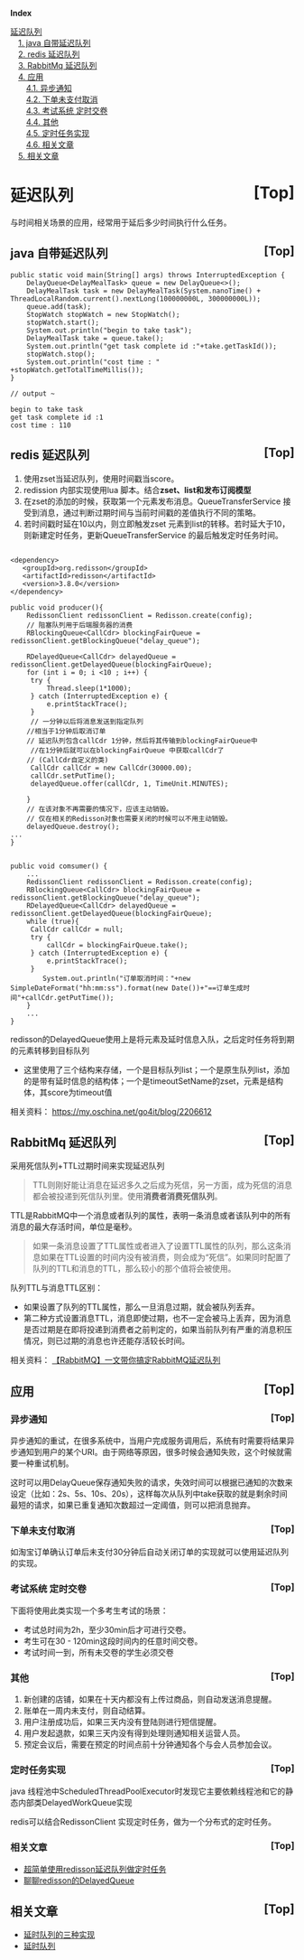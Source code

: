 <a name="index">**Index**</a>

<a href="#0">延迟队列</a>  
&emsp;<a href="#1">1. java 自带延迟队列</a>  
&emsp;<a href="#2">2. redis 延迟队列</a>  
&emsp;<a href="#3">3. RabbitMq 延迟队列</a>  
&emsp;<a href="#4">4. 应用</a>  
&emsp;&emsp;<a href="#5">4.1. 异步通知</a>  
&emsp;&emsp;<a href="#6">4.2. 下单未支付取消</a>  
&emsp;&emsp;<a href="#7">4.3. 考试系统 定时交卷</a>  
&emsp;&emsp;<a href="#8">4.4. 其他</a>  
&emsp;&emsp;<a href="#9">4.5. 定时任务实现</a>  
&emsp;&emsp;<a href="#10">4.6. 相关文章</a>  
&emsp;<a href="#11">5. 相关文章 </a>  
# <a name="0">延迟队列</a><a style="float:right;text-decoration:none;" href="#index">[Top]</a>

与时间相关场景的应用，经常用于延后多少时间执行什么任务。

## <a name="1">java 自带延迟队列</a><a style="float:right;text-decoration:none;" href="#index">[Top]</a>

```
public static void main(String[] args) throws InterruptedException {
    DelayQueue<DelayMealTask> queue = new DelayQueue<>();
    DelayMealTask task = new DelayMealTask(System.nanoTime() + ThreadLocalRandom.current().nextLong(100000000L, 300000000L));
    queue.add(task);
    StopWatch stopWatch = new StopWatch();
    stopWatch.start();
    System.out.println("begin to take task");
    DelayMealTask take = queue.take();
    System.out.println("get task complete id :"+take.getTaskId());
    stopWatch.stop();
    System.out.println("cost time : " +stopWatch.getTotalTimeMillis());
}

// output ~

begin to take task
get task complete id :1
cost time : 110
```


## <a name="2">redis 延迟队列</a><a style="float:right;text-decoration:none;" href="#index">[Top]</a>

1. 使用zset当延迟队列，使用时间戳当score。
2. redission 内部实现使用lua 脚本。结合**zset、list和发布订阅模型**
3. 在zset的添加的时候，获取第一个元素发布消息。QueueTransferService 接受到消息，通过判断过期时间与当前时间戳的差值执行不同的策略。
4. 若时间戳时延在10以内，则立即触发zset 元素到list的转移。若时延大于10，则新建定时任务，更新QueueTransferService 的最后触发定时任务时间。
```

<dependency>
   <groupId>org.redisson</groupId>
   <artifactId>redisson</artifactId>
   <version>3.8.0</version>
</dependency> 

public void producer(){
    RedissonClient redissonClient = Redisson.create(config);
    // 阻塞队列用于后端服务器的消费
    RBlockingQueue<CallCdr> blockingFairQueue = redissonClient.getBlockingQueue("delay_queue");
    
    RDelayedQueue<CallCdr> delayedQueue = redissonClient.getDelayedQueue(blockingFairQueue);
    for (int i = 0; i <10 ; i++) {
     try {
         Thread.sleep(1*1000);
     } catch (InterruptedException e) {
         e.printStackTrace();
     }
     // 一分钟以后将消息发送到指定队列
    //相当于1分钟后取消订单
    // 延迟队列包含callCdr 1分钟，然后将其传输到blockingFairQueue中
     //在1分钟后就可以在blockingFairQueue 中获取callCdr了 
    // (CallCdr自定义的类)
     CallCdr callCdr = new CallCdr(30000.00);
     callCdr.setPutTime();
     delayedQueue.offer(callCdr, 1, TimeUnit.MINUTES);
    
    }
    // 在该对象不再需要的情况下，应该主动销毁。
    // 仅在相关的Redisson对象也需要关闭的时候可以不用主动销毁。
    delayedQueue.destroy();
...
}


public void comsumer() {
    ...
    RedissonClient redissonClient = Redisson.create(config);
    RBlockingQueue<CallCdr> blockingFairQueue = redissonClient.getBlockingQueue("delay_queue");
    RDelayedQueue<CallCdr> delayedQueue = redissonClient.getDelayedQueue(blockingFairQueue);
    while (true){
     CallCdr callCdr = null;
     try {
         callCdr = blockingFairQueue.take();
     } catch (InterruptedException e) {
         e.printStackTrace();
     }
        System.out.println("订单取消时间："+new SimpleDateFormat("hh:mm:ss").format(new Date())+"==订单生成时间"+callCdr.getPutTime());
    }
    ...
}
```



redisson的DelayedQueue使用上是将元素及延时信息入队，之后定时任务将到期的元素转移到目标队列
- 这里使用了三个结构来存储，一个是目标队列list；一个是原生队列list，添加的是带有延时信息的结构体；一个是timeoutSetName的zset，元素是结构体，其score为timeout值

相关资料： https://my.oschina.net/go4it/blog/2206612

## <a name="3">RabbitMq 延迟队列</a><a style="float:right;text-decoration:none;" href="#index">[Top]</a>

采用死信队列+TTL过期时间来实现延迟队列
> TTL则刚好能让消息在延迟多久之后成为死信，另一方面，成为死信的消息都会被投递到死信队列里。使用**消费者消费死信队列**。

TTL是RabbitMQ中一个消息或者队列的属性，表明一条消息或者该队列中的所有消息的最大存活时间，单位是毫秒。
> 如果一条消息设置了TTL属性或者进入了设置TTL属性的队列，那么这条消息如果在TTL设置的时间内没有被消费，则会成为“死信”。如果同时配置了队列的TTL和消息的TTL，那么较小的那个值将会被使用。

队列TTL与消息TTL区别：
- 如果设置了队列的TTL属性，那么一旦消息过期，就会被队列丢弃。
- 第二种方式设置消息TTL，消息即使过期，也不一定会被马上丢弃，因为消息是否过期是在即将投递到消费者之前判定的，如果当前队列有严重的消息积压情况，则已过期的消息也许还能存活较长时间。

相关资料： [【RabbitMQ】一文带你搞定RabbitMQ延迟队列](https://www.cnblogs.com/mfrank/p/11260355.html)

## <a name="4">应用</a><a style="float:right;text-decoration:none;" href="#index">[Top]</a>
### <a name="5">异步通知</a><a style="float:right;text-decoration:none;" href="#index">[Top]</a>
异步通知的重试，在很多系统中，当用户完成服务调用后，系统有时需要将结果异步通知到用户的某个URI。由于网络等原因，很多时候会通知失败，这个时候就需要一种重试机制。

这时可以用DelayQueue保存通知失败的请求，失效时间可以根据已通知的次数来设定（比如：2s、5s、10s、20s），这样每次从队列中take获取的就是剩余时间最短的请求，如果已重复通知次数超过一定阈值，则可以把消息抛弃。

### <a name="6">下单未支付取消</a><a style="float:right;text-decoration:none;" href="#index">[Top]</a>
如淘宝订单确认订单后未支付30分钟后自动关闭订单的实现就可以使用延迟队列的实现。


### <a name="7">考试系统 定时交卷</a><a style="float:right;text-decoration:none;" href="#index">[Top]</a>
下面将使用此类实现一个多考生考试的场景：

- 考试总时间为2h，至少30min后才可进行交卷。
- 考生可在30 - 120min这段时间内的任意时间交卷。
- 考试时间一到，所有未交卷的学生必须交卷


### <a name="8">其他</a><a style="float:right;text-decoration:none;" href="#index">[Top]</a>
1. 新创建的店铺，如果在十天内都没有上传过商品，则自动发送消息提醒。
2. 账单在一周内未支付，则自动结算。
3. 用户注册成功后，如果三天内没有登陆则进行短信提醒。
4. 用户发起退款，如果三天内没有得到处理则通知相关运营人员。
5. 预定会议后，需要在预定的时间点前十分钟通知各个与会人员参加会议。

### <a name="9">定时任务实现</a><a style="float:right;text-decoration:none;" href="#index">[Top]</a>
java 线程池中ScheduledThreadPoolExecutor时发现它主要依赖线程池和它的静态内部类DelayedWorkQueue实现

redis可以结合RedissonClient 实现定时任务，做为一个分布式的定时任务。

### <a name="10">相关文章</a><a style="float:right;text-decoration:none;" href="#index">[Top]</a>
- [超简单使用redisson延迟队列做定时任务](https://zhuanlan.zhihu.com/p/107624995)
- [聊聊redisson的DelayedQueue](https://blog.csdn.net/weixin_34392435/article/details/87993708)

## <a name="11">相关文章 </a><a style="float:right;text-decoration:none;" href="#index">[Top]</a>
- [延时队列的三种实现](https://blog.csdn.net/zsj777/article/details/82468212)
- [延时队列](https://zhuanlan.zhihu.com/p/87113913)